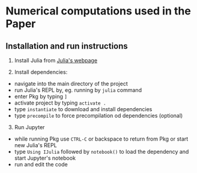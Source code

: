 # Numerical computations used in the Paper

## Installation and run instructions
1. Install Julia from [Julia's webpage](https://julialang.org)

2. Install dependencies:
  * navigate into the main directory of the project
  * run Julia's REPL by, eg. running by `julia` command
  * enter Pkg by typing `]`
  * activate project by typing `activate .`
  * type `instantiate` to download and install dependencies
  * type `precompile` to force precompilation od dependencies (optional)

3. Run Jupyter
  * while running Pkg use `CTRL-C` or backspace to return from Pkg or start new Julia's REPL
  * type `Using IJulia` followed by `notebook()` to load the dependency and start Jupyter's notebook
  * run and edit the code
